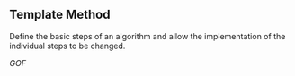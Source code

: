 ## Template Method ##

Define the basic steps of an algorithm and allow the implementation of the individual steps to be changed.

*GOF*